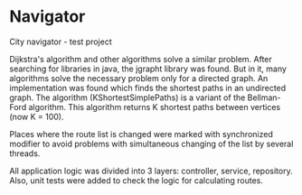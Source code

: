 # Navigator
City navigator - test project

Dijkstra's algorithm and other algorithms solve a similar problem.
After searching for libraries in java, the jgrapht library was found. But in it, many algorithms solve the necessary problem only for a directed graph. An implementation was found which finds the shortest paths in an undirected graph. 
The algorithm (KShortestSimplePaths) is a variant of the Bellman-Ford algorithm. This algorithm returns K shortest paths between vertices (now K = 100).

Places where the route list is changed were marked with synchronized modifier to avoid problems with simultaneous changing of the list by several threads.

All application logic was divided into 3 layers: controller, service, repository.
Also, unit tests were added to check the logic for calculating routes.
